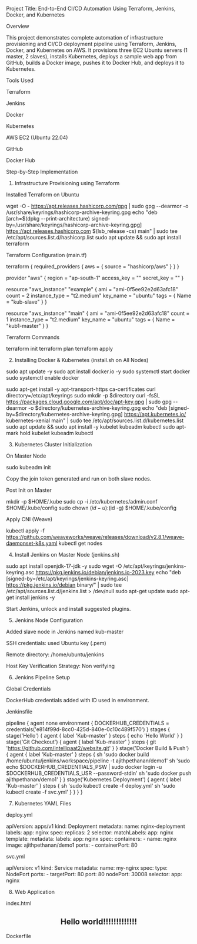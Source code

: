 Project Title: End-to-End CI/CD Automation Using Terraform, Jenkins, Docker, and Kubernetes

Overview

This project demonstrates complete automation of infrastructure provisioning and CI/CD deployment pipeline using Terraform, Jenkins, Docker, and Kubernetes on AWS. It provisions three EC2 Ubuntu servers (1 master, 2 slaves), installs Kubernetes, deploys a sample web app from GitHub, builds a Docker image, pushes it to Docker Hub, and deploys it to Kubernetes.

Tools Used

Terraform

Jenkins

Docker

Kubernetes

AWS EC2 (Ubuntu 22.04)

GitHub

Docker Hub

Step-by-Step Implementation

1. Infrastructure Provisioning using Terraform

Installed Terraform on Ubuntu

wget -O - https://apt.releases.hashicorp.com/gpg | sudo gpg --dearmor -o /usr/share/keyrings/hashicorp-archive-keyring.gpg
echo "deb [arch=$(dpkg --print-architecture) signed-by=/usr/share/keyrings/hashicorp-archive-keyring.gpg] https://apt.releases.hashicorp.com $(lsb_release -cs) main" | sudo tee /etc/apt/sources.list.d/hashicorp.list
sudo apt update && sudo apt install terraform

Terraform Configuration (main.tf)

terraform {
  required_providers {
    aws = {
      source  = "hashicorp/aws"
    }
  }
}

provider "aws" {
  region     = "ap-south-1"
  access_key = "<Your Access Key>"
  secret_key = "<Your Secret Key>"
}

resource "aws_instance" "example" {
  ami           = "ami-0f5ee92e2d63afc18"
  count         = 2
  instance_type = "t2.medium"
  key_name      = "ubuntu"
  tags = {
    Name = "kub-slave"
  }
}

resource "aws_instance" "main" {
  ami           = "ami-0f5ee92e2d63afc18"
  count         = 1
  instance_type = "t2.medium"
  key_name      = "ubuntu"
  tags = {
    Name = "kub1-master"
  }
}

Terraform Commands

terraform init
terraform plan
terraform apply

2. Installing Docker & Kubernetes (install.sh on All Nodes)

sudo apt update -y
sudo apt install docker.io -y
sudo systemctl start docker
sudo systemctl enable docker

sudo apt-get install -y apt-transport-https ca-certificates curl
directory=/etc/apt/keyrings
sudo mkdir -p $directory
curl -fsSL https://packages.cloud.google.com/apt/doc/apt-key.gpg | sudo gpg --dearmor -o $directory/kubernetes-archive-keyring.gpg
echo "deb [signed-by=$directory/kubernetes-archive-keyring.gpg] https://apt.kubernetes.io/ kubernetes-xenial main" | sudo tee /etc/apt/sources.list.d/kubernetes.list
sudo apt update && sudo apt install -y kubelet kubeadm kubectl
sudo apt-mark hold kubelet kubeadm kubectl

3. Kubernetes Cluster Initialization

On Master Node

sudo kubeadm init

Copy the join token generated and run on both slave nodes.

Post Init on Master

mkdir -p $HOME/.kube
sudo cp -i /etc/kubernetes/admin.conf $HOME/.kube/config
sudo chown $(id -u):$(id -g) $HOME/.kube/config

Apply CNI (Weave)

kubectl apply -f https://github.com/weaveworks/weave/releases/download/v2.8.1/weave-daemonset-k8s.yaml
kubectl get nodes

4. Install Jenkins on Master Node (jenkins.sh)

sudo apt install openjdk-17-jdk -y
sudo wget -O /etc/apt/keyrings/jenkins-keyring.asc https://pkg.jenkins.io/debian/jenkins.io-2023.key
echo "deb [signed-by=/etc/apt/keyrings/jenkins-keyring.asc] https://pkg.jenkins.io/debian binary/" | sudo tee /etc/apt/sources.list.d/jenkins.list > /dev/null
sudo apt-get update
sudo apt-get install jenkins -y

Start Jenkins, unlock and install suggested plugins.

5. Jenkins Node Configuration

Added slave node in Jenkins named kub-master

SSH credentials: used Ubuntu key (.pem)

Remote directory: /home/ubuntu/jenkins

Host Key Verification Strategy: Non verifying

6. Jenkins Pipeline Setup

Global Credentials

DockerHub credentials added with ID used in environment.

Jenkinsfile

pipeline {
    agent none
    environment {
        DOCKERHUB_CREDENTIALS = credentials('e814f99d-8cc0-425d-840e-0c10c489f570')
    }
    stages {
        stage('Hello') {
            agent {
                label 'Kub-master'
            }
            steps {
                echo 'Hello World'
            }
        }
        stage('Git Checkout') {
            agent {
                label 'Kub-master'
            }
            steps {
                git 'https://github.com/intellipaat2/website.git'
            }
        }
        stage('Docker Build & Push') {
            agent {
                label 'Kub-master'
            }
            steps {
                sh 'sudo docker build /home/ubuntu/jenkins/workspace/pipeline -t ajithpethanan/demo1'
                sh 'sudo echo $DOCKERHUB_CREDENTIALS_PSW | sudo docker login -u $DOCKERHUB_CREDENTIALS_USR --password-stdin'
                sh 'sudo docker push ajithpethanan/demo1'
            }
        }
        stage('Kubernetes Deployment') {
            agent {
                label 'Kub-master'
            }
            steps {
                sh 'sudo kubectl create -f deploy.yml'
                sh 'sudo kubectl create -f svc.yml'
            }
        }
    }
}

7. Kubernetes YAML Files

deploy.yml

apiVersion: apps/v1
kind: Deployment
metadata:
  name: nginx-deployment
  labels:
    app: nginx
spec:
  replicas: 2
  selector:
    matchLabels:
      app: nginx
  template:
    metadata:
      labels:
        app: nginx
    spec:
      containers:
      - name: nginx
        image: ajithpethanan/demo1
        ports:
        - containerPort: 80

svc.yml

apiVersion: v1
kind: Service
metadata:
  name: my-nginx
spec:
  type: NodePort
  ports:
    - targetPort: 80
      port: 80
      nodePort: 30008
  selector:
    app: nginx

8. Web Application

index.html

<html>
<head>
<title> Intellipaat </title>
</head>
<body style="background-image:url('images/github3.jpg'); background-size: 100%">
<h2 ALIGN=CENTER>Hello world!!!!!!!!!!!!!</h2>
</body>
</html>

Dockerfile
